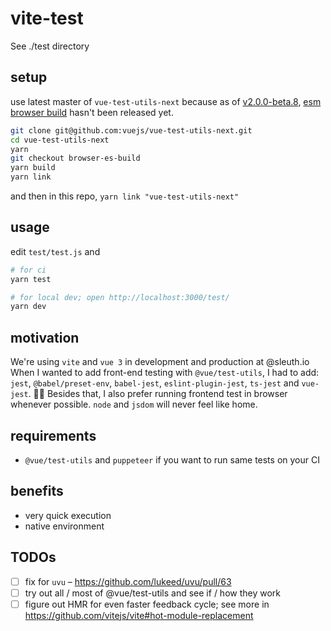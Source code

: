 # vite-test

See ./test directory


## setup

use latest master of `vue-test-utils-next` because as of [v2.0.0-beta.8](https://github.com/vuejs/vue-test-utils-next/releases/tag/v2.0.0-beta.8),
[esm browser build](https://github.com/vuejs/vue-test-utils-next/pull/235) hasn't been released yet.


```sh
git clone git@github.com:vuejs/vue-test-utils-next.git
cd vue-test-utils-next
yarn
git checkout browser-es-build
yarn build
yarn link
```

and then in this repo, `yarn link "vue-test-utils-next"`

## usage

edit `test/test.js` and

```sh
# for ci
yarn test

# for local dev; open http://localhost:3000/test/
yarn dev
```

## motivation

We're using `vite` and `vue 3` in development and production at @sleuth.io
When I wanted to add front-end testing with `@vue/test-utils`, I had to add: `jest`, `@babel/preset-env`, `babel-jest`, `eslint-plugin-jest`, `ts-jest` and `vue-jest`. 🤦‍♂️
Besides that, I also prefer running frontend test in browser whenever possible. `node` and `jsdom` will never feel like home.

## requirements

- `@vue/test-utils` and `puppeteer` if you want to run same tests on your CI

## benefits

- very quick execution
- native environment

## TODOs

- [ ] fix for `uvu` – https://github.com/lukeed/uvu/pull/63
- [ ] try out all / most of @vue/test-utils and see if / how they work
- [ ] figure out HMR for even faster feedback cycle; see more in https://github.com/vitejs/vite#hot-module-replacement
